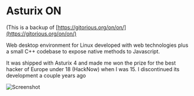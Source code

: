 Asturix ON
==

(This is a backup of [https://gitorious.org/on/on/](https://gitorious.org/on/on/)

Web desktop environment for Linux developed with web technologies plus a small C++ codebase to expose native methods to Javascript.

It was shipped with Asturix 4 and made me won the prize for the best hacker of Europe under 18 (HackNow) when I was 15.
I discontinued its development a couple years ago

![Screenshot](http://distrowatch.com/images/cgfjoewdlbc/asturix.png)
